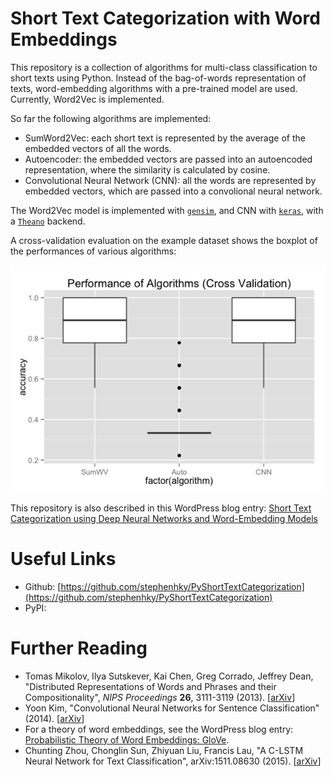 # Short Text Categorization with Word Embeddings

This repository is a collection of algorithms for multi-class classification to short texts using Python. Instead of the bag-of-words representation of texts, word-embedding algorithms with a pre-trained model are used. Currently, Word2Vec is implemented.

So far the following algorithms are implemented:

* SumWord2Vec: each short text is represented by the average of the embedded vectors of all the words.
* Autoencoder: the embedded vectors are passed into an autoencoded representation, where the similarity is calculated by cosine.
* Convolutional Neural Network (CNN): all the words are represented by embedded vectors, which are passed into a convolional neural network.

The Word2Vec model is implemented with [`gensim`](https://radimrehurek.com/gensim/), and CNN with [`keras`](https://keras.io/), with a [`Theano`](http://deeplearning.net/software/theano/) backend.

A cross-validation evaluation on the example dataset shows the boxplot of the performances of various algorithms:

![ggplot](crossval/Rplot_acc.png)

This repository is also described in this WordPress blog entry: [Short Text Categorization using Deep Neural Networks and Word-Embedding Models](https://datawarrior.wordpress.com/2016/10/12/short-text-categorization-using-deep-neural-networks-and-word-embedding-models/)

# Useful Links

* Github: [https://github.com/stephenhky/PyShortTextCategorization](https://github.com/stephenhky/PyShortTextCategorization)
* PyPI: 

# Further Reading

* Tomas Mikolov, Ilya Sutskever, Kai Chen, Greg Corrado, Jeffrey Dean, "Distributed Representations of Words and Phrases and their Compositionality", *NIPS Proceedings* __26__, 3111-3119 (2013). \[[arXiv](https://arxiv.org/abs/1310.4546)\]
* Yoon Kim, "Convolutional Neural Networks for Sentence Classification" (2014). \[[arXiv](https://arxiv.org/abs/1408.5882)\]
* For a theory of word embeddings, see the WordPress blog entry: [Probabilistic Theory of Word Embeddings: GloVe](https://datawarrior.wordpress.com/2016/07/25/probabilistic-theory-of-word-embeddings-glove/).
* Chunting Zhou, Chonglin Sun, Zhiyuan Liu, Francis Lau, "A C-LSTM Neural Network for Text Classification", arXiv:1511.08630 (2015). \[[arXiv](https://arxiv.org/abs/1511.08630)\]


